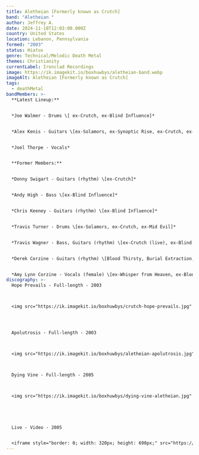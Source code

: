 ```yaml
---
title: Aletheian [Formerly known as Crutch]
band: "Aletheian "
author: Jeffrey A.
date: 2024-11-18T12:03:00.000Z
country: United States
location: Lebanon, Pennsylvania
formed: "2003"
status: Hiatus
genre: Technical/Melodic Death Metal
themes: Christianity
currentLabel: Ironclad Recordings
image: https://ik.imagekit.io/boxhuwbys/aletheian-band.webp
imageAlt: Aletheian [Formerly known as Crutch]
tags:
  - deathMetal
bandMembers: >-
  **Latest Lineup:**


  *Joe Walmer - Drums \[ ex-Crutch, ex-Blind Influence]*


  *Alex Kenis - Guitars \[ex-Solamors, ex-Synoptic Rise, ex-Crutch, ex-Becoming the Archetype]*	


  *Joel Thorpe - Vocals*


  **Former Members:**


  *Donny Swigart - Guitars (rhythm) \[ex-Crutch]*  


  *Andy High - Bass \[ex-Blind Influence]*  


  *Chris Keeney - Guitars (rhythm) \[ex-Blind Influence]*  


  *Travis Turner - Drums \[ex-Solamors, ex-Crutch, ex-Mid Evil]*  


  *Travis Wagner - Bass, Guitars (rhythm) \[ex-Crutch (live), ex-Blind Influence]*  


  *Derek Corzine - Guitars (rhythm) \[Blood Thirsty, Burial Extraction, Crowned in Sorrow, Syringe, Testimony of Apocalypse, ex-Whisper from Heaven, ex-Cosÿns, Derek Corzine, ex-Bloodline Severed, ex-Quester, ex-Solarian]*  


  *Amy Lynn Corzine - Vocals (female) \[ex-Whisper from Heaven, ex-Bloodline Severed]*
discography: >-
  Hope Prevails - Full-length - 2003  



  <img src="https://ik.imagekit.io/boxhuwbys/crutch-hope-prevails.jpg" alt="Afterimage Codex" style="width:300px; height:auto;">




  Apolutrosis - Full-length - 2003 



  <img src="https://ik.imagekit.io/boxhuwbys/aletheian-apolutrosis.jpg" alt="Afterimage Codex" style="width:300px; height:auto;">



  Dying Vine - Full-length - 2005  



  <img src="https://ik.imagekit.io/boxhuwbys/dying-vine-aletheian.jpg" alt="Afterimage Codex" style="width:300px; height:auto;">





  Live - Video - 2005


  <iframe style="border: 0; width: 320px; height: 690px;" src="https://bandcamp.com/EmbeddedPlayer/album=1711273210/size=large/bgcol=333333/linkcol=0f91ff/transparent=true/" seamless><a href="https://aletheian.bandcamp.com/album/dying-vine-10th-anniversary-24-bit">Dying Vine (10th anniversary 24​-​bit) by Aletheian</a></iframe>
---
```

